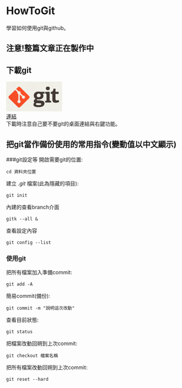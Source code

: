 # HowToGit
學習如何使用git與github。

## 注意!整篇文章正在製作中  

## 下載git
![image](https://github.com/zlgithub/HowToGit/blob/master/img/git.png)  
[連結](https://git-scm.com/ "https://git-scm.com/")  
下載時注意自己要不要git的桌面連結與右鍵功能。  
## 把git當作備份使用的常用指令(變動值以中文顯示) 
###git設定等
開啟需要git的位置:
```
cd 資料夾位置
```
建立 *.git* 檔案(此為隱藏的項目):
```
git init
```
內建的查看branch介面
```
gitk --all &
```
查看設定內容
```
git config --list
```
### 使用git
把所有檔案加入準備commit:
```
git add -A
```
簡易commit(備份):
```
git commit -m "說明這次改動"
```
查看目前狀態:
```
git status
```
把檔案改動回朔到上次commit:
```
git checkout 檔案名稱
```
把所有檔案改動回朔到上次commit:
```
git reset --hard
```

